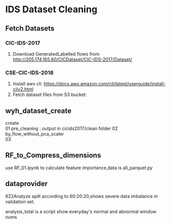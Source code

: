 # IDS Dataset Cleaning

## Fetch Datasets

### CIC-IDS-2017
1. Download GeneratedLabelled flows from http://205.174.165.80/CICDataset/CIC-IDS-2017/Dataset/

### CSE-CIC-IDS-2018
1. Install aws cli: https://docs.aws.amazon.com/cli/latest/userguide/install-cliv2.html
2. Fetch dataset files from S3 bucket:

## wyh_dataset_create
create       
01 pre_cleaning  : output in cicids2017/clean folder
02 by_flow_without_pca_scaler  
03

## RF_to_Compress_dimensions
use RF_01.ipynb to calculate feature importance,data is all_parquet.py

## dataprovider 
622Analyze  spilt according to 60:20:20,shows severe data imbalance in validation set.

analysis_total is a script show everyday's normal and abnormal window nums
